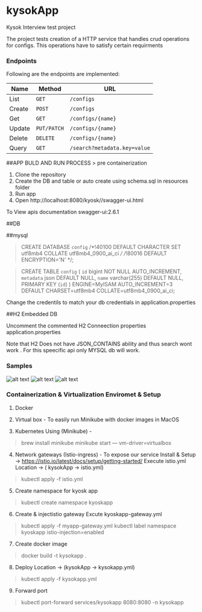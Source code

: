 # kysokApp
Kysok Interview test project

The project tests creation of a HTTP service that handles crud operations for configs.
This operations have to satisfy certain requirments


### Endpoints
Following are the endpoints are implemented:

| Name   | Method      | URL
| ---    | ---         | ---
| List   | `GET`       | `/configs`
| Create | `POST`      | `/configs`
| Get    | `GET`       | `/configs/{name}`
| Update | `PUT/PATCH` | `/configs/{name}`
| Delete | `DELETE`    | `/configs/{name}`
| Query  | `GET`       | `/search?metadata.key=value`

##APP BULD AND RUN PROCESS > pre containerization


1. Clone the repository
2. Create the DB and table or auto create using schema.sql in resources folder
3. Run app
4. Open http://localhost:8080/kyosk//swagger-ui.html

To View apis documentation 
swagger-ui:2.6.1

##DB

##mysql

>CREATE DATABASE `config` /*!40100 DEFAULT CHARACTER SET utf8mb4 COLLATE utf8mb4_0900_ai_ci */ /*!80016 DEFAULT ENCRYPTION='N' */;

>CREATE TABLE `config` (
  `id` bigint NOT NULL AUTO_INCREMENT,
  `metadata` json DEFAULT NULL,
  `name` varchar(255) DEFAULT NULL,
  PRIMARY KEY (`id`)
) ENGINE=MyISAM AUTO_INCREMENT=3 DEFAULT CHARSET=utf8mb4 COLLATE=utf8mb4_0900_ai_ci;



Change the credentils to match your db credentials in application.properties

##H2 Embedded DB

Uncomment the commented H2 Conneection properties application.properties

Note that H2 Does not have JSON_CONTAINS ability and thus search wont work . For this speecific api only MYSQL db will work.


### Samples
![alt text](https://github.com/erickogi/kysokApp/blob/master/image1.png?raw=true)
![alt text](https://github.com/erickogi/kysokApp/blob/master/image2.png?raw=true)
![alt text](https://github.com/erickogi/kysokApp/blob/master/image3.png?raw=true)



### Containerization  & Virtualization Enviromet & Setup

1. Docker 
 
2. Virtual box - To easily run Minikube with docker images in MacOS 

3. Kubernetes Using (Minikube) -  
>brew install minikube
>minikube start — vm-driver=virtualbox

4. Network gateways (Istio-ingress) - To expose our service
 Install & Setup -> https://istio.io/latest/docs/setup/getting-started/
 Execute istio.yml  Location -> ( kysokApp -> istio.yml)
 
 >kubectl apply -f istio.yml  
 
 
5. Create namespace for kyosk app

>kubectl create namespace kyoskapp

6. Create & injectistio gateway
Excute kyoskapp-gateway.yml

>kubectl apply -f myapp-gateway.yml
>kubectl label namespace kyoskapp istio-injection=enabled

7. Create docker image

>docker build -t kysokapp .

8. Deploy Location -> (kysokApp -> kysokapp.yml)

>kubectl apply -f kysokapp.yml

9. Forward port 

>kubectl port-forward services/kysokapp 8080:8080 -n kysokapp




 
 
 
 
 



 
 

